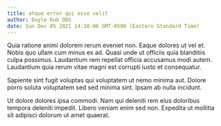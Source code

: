 ```yaml
---
title: atque error qui esse velit
author: Doyle Kub DDS
date: Sun Dec 05 2021 14:38:06 GMT-0500 (Eastern Standard Time)
---
```

Quia ratione animi dolorem rerum eveniet non. Eaque dolores ut vel et. Nobis quo ullam cum minus ex ad. Quasi unde ut officiis quia blanditiis culpa possimus. Laudantium rem repellat officia accusamus modi autem. Laudantium quia rerum vitae magni est corrupti iusto et consequatur.

 Sapiente sint fugit voluptas qui voluptatem ut nemo minima aut. Dolore porro soluta voluptatem sed sed minima sint. Ipsam ab nulla incidunt.

 Ut dolore dolores ipsa commodi. Nam qui deleniti rem eius doloribus tempora deleniti impedit. Libero veniam enim sed non. Expedita ut mollitia sit adipisci dolorum ut amet quaerat.